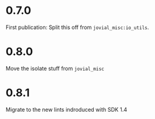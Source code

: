 
# 0.7.0
First publication:  Split this off from `jovial_misc:io_utils`.

# 0.8.0
Move the isolate stuff from `jovial_misc`

# 0.8.1
Migrate to the new lints indroduced with SDK 1.4
